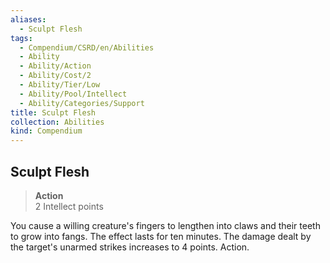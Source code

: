 ```yaml
---
aliases:
  - Sculpt Flesh
tags:
  - Compendium/CSRD/en/Abilities
  - Ability
  - Ability/Action
  - Ability/Cost/2
  - Ability/Tier/Low
  - Ability/Pool/Intellect
  - Ability/Categories/Support
title: Sculpt Flesh
collection: Abilities
kind: Compendium
---
```

## Sculpt Flesh  
>**Action**  
>2 Intellect points
  
You cause a willing creature's fingers to lengthen into claws and their teeth to grow into fangs. The effect lasts for ten minutes. The damage dealt by the target's unarmed strikes increases to 4 points. Action.